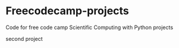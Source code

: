 # Freecodecamp-projects
Code for  free code camp Scientific Computing with Python projects

second project
